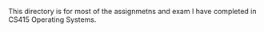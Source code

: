 This directory is for most of the assignmetns and exam I have completed in CS415 Operating Systems. 
